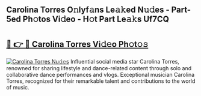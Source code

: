 ## Carolina Torres O𝚗lyf𝚊ns Le𝚊𝚔ed N𝚞𝚍es - Part-5ed Ph𝚘tos Vi𝚍eo - H𝚘t Part Le𝚊𝚔s Uf7CQ

# <h2><a href="http://hf4i6q1.feru.top/?c=Carolina+Torres">🔗 👉 🔴 Carolina Torres Vi𝚍𝚎o Ph𝚘t𝚘𝚜</a></h2>

[![Carolina Torres Nu𝚍𝚎s](https://i.imgur.com/0TWrTi3.gif)](http://hf4i6q1.feru.top/?c=Carolina+Torres)
Influential social media star Carolina Torres, renowned for sharing lifestyle and dance-related content through solo and collaborative dance performances and vlogs. Exceptional musician Carolina Torres, recognized for their remarkable talent and contributions to the world of music. 
